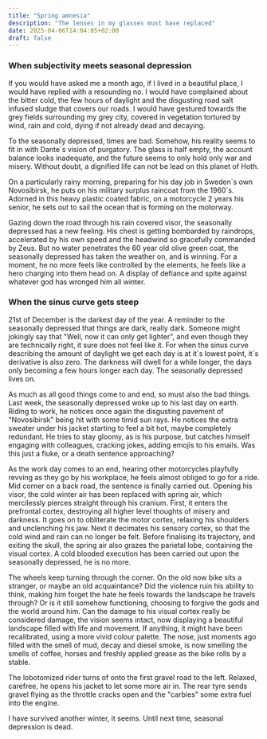 ```yaml
---
title: "Spring amnesia"
description: "The lenses in my glasses must have replaced"
date: 2025-04-06T14:04:05+02:00
draft: false
---
```


### When subjectivity meets seasonal depression ###
If you would have asked me a month ago, if I lived in a beautiful place, I would have
replied with a resounding no. I would have complained about the bitter cold, the few hours of daylight and the disgusting road salt infused sludge that covers our roads. I would have gestured towards the grey fields surrounding my grey city, covered in vegetation tortured by wind, rain and cold, dying if not already dead and decaying.

To the seasonally depressed, times are bad. Somehow, his reality seems to fit in with Dante´s vision of purgatory. The glass is half empty, the account balance looks inadequate, and the future seems to only hold only war and misery. Without doubt, a dignified life can not be lead on this planet of Hoth.

 On a particularly rainy morning, preparing for his day job in Sweden´s own Novosibirsk, he puts on his military surplus raincoat from the 1960´s. Adorned in this heavy plastic coated fabric, on a motorcycle 2 years his senior, he sets out to sail the ocean that is forming on the motorway.

 Gazing down the road through his rain covered visor, the seasonally depressed has a new feeling. His chest is getting bombarded by raindrops, accelerated by his own speed and the headwind so gracefully commanded by Zeus. But no water penetrates the 60 year old olive green coat, the seasonally depressed has taken the weather on, and is winning. For a moment, he no more feels like controlled by the elements, he feels like a hero charging into them head on. A display of defiance and spite against whatever god has wronged him all winter.

 ### When the sinus curve gets steep ###
21st of December is the darkest day of the year. A reminder to the seasonally depressed that things are dark, really dark. Someone might jokingly say that "Well, now it can only get lighter", and even though they are technically right, it sure does not feel like it. For when the sinus curve describing the amount of daylight we get each day is at it´s lowest point, it´s derivative is also zero. The darkness will dwell for a while longer, the days only becoming a few hours longer each day. The seasonally depressed lives on.

As much as all good things come to and end, so must also the bad things. Last week, the seasonally depressed woke up to his last day on earth. Riding to work, he notices once again the disgusting pavement of "Novosibirsk" being hit with some timid sun rays. He notices the extra sweater under his jacket starting to feel a bit hot, maybe completely redundant. He tries to stay gloomy, as is his purpose, but catches himself engaging with colleagues, cracking jokes, adding emojis to his emails. Was this just a fluke, or a death sentence approaching?

As the work day comes to an end, hearing other motorcycles playfully revving as they go by his workplace, he feels almost obliged to go for a ride. Mid corner on a back road, the sentence is finally carried out. Opening his visor, the cold winter air has been replaced with spring air, which mercilessly pierces straight through  his cranium. First, it enters the prefrontal cortex, destroying all higher level thoughts of misery and darkness. It goes on to obliterate the motor cortex, relaxing his shoulders and unclenching his jaw. Next it decimates his sensory cortex, so that the cold wind and rain can no longer be felt. Before finalising its trajectory, and exiting the skull, the spring air also grazes the parietal lobe, containing the visual cortex. A cold blooded execution has been carried out upon the seasonally depressed, he is no more.

The wheels keep turning through the corner. On the old now bike sits a stranger, or maybe an old acquaintance? Did the violence ruin his ability to think, making him forget the hate he feels towards the landscape he travels through? Or is it still somehow functioning, choosing to forgive the gods and the world around him. Can the damage to his visual cortex really be considered damage, the vision seems intact, now displaying a beautiful landscape filled with life and movement. If anything, it might have been recalibrated, using a more vivid colour palette. The nose, just moments ago filled with the smell of mud, decay and diesel smoke, is now smelling the smells of coffee, horses and freshly applied grease as the bike rolls by a stable.

The lobotomized rider turns of onto the first gravel road to the left. Relaxed, carefree, he opens his jacket to let some more air in. The rear tyre sends gravel flying as the throttle cracks open and the "carbies" some extra fuel into the engine.

I have survived another winter, it seems. Until next time, seasonal depression is dead.
